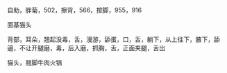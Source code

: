 

自助，胖菊，502，擦背，566，按脚，955，916

面基猫头

背部，耳朵，翘起没毒，舌，漫游，舔蛋，口，舌，躺下，从上往下，腋下，舔逼，不让开腿磨，毒，后入磨，抓胸，舌，正面夹腿，舌出

猫头，翘脚牛肉火锅